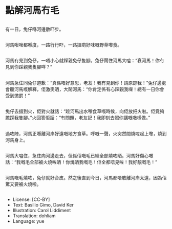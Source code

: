 # 點解河馬冇毛

##
有一日，兔仔喺河邊散吓步。

##
河馬咁啱都喺度，一路行行吓，一路搵啲好味嘅野草嚟食。

##
河馬冇見到兔仔，一唔小心就踩親兔仔隻腳。兔仔鬧住河馬大嗌：“衰河馬！你冇見到你踩親我隻腳咩？”

##
河馬急住同兔仔道歉：“真係唔好意思，老友！我冇見到你！請原諒我！”兔仔邊處會聽河馬嘅解釋，佢激奀晒，大鬧河馬：“你肯定係有心踩親我㗎！總有一日你會受到懲罰！”

##
兔仔去搵到火，佢對火就話：“趁河馬出水嚟食草嘅時候，向佢放把火啦。佢竟夠膽踩我隻腳。”火回答佢話：“冇問題，老友記！我即刻去照你講嘅噉樣做。”

##
過咗陣，河馬正喺離河岸好遠嘅地方食草。呼嘅一聲，火突然間燒咗起上嚟，燒到河馬身上。

##
河馬大嗌住，急住向河邊走去，但係佢嘅毛已經全部燒咗晒。河馬好傷心噉話：“我嘅毛全部被火燒咗晒！你燒晒我嘅毛！佢全都唔見咗！我好靚嘅毛！”

##
河馬嘅毛燒咗，兔仔就好合皮。然之後直到今日，河馬都唔敢離河岸太遠，因為佢驚又要被火燒啦。

##
* License: [CC-BY]
* Text: Basilio Gimo, David Ker
* Illustration: Carol Liddiment
* Translation: dohliam
* Language: yue
